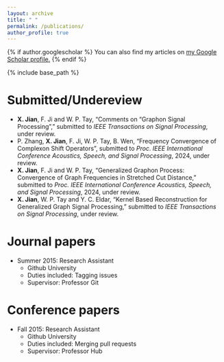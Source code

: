 ```yaml
---
layout: archive
title: " "
permalink: /publications/
author_profile: true
---
```


{% if author.googlescholar %}
  You can also find my articles on <u><a href="{{author.googlescholar}}">my Google Scholar profile</a>.</u>
{% endif %}

{% include base_path %}

Submitted/Undereview
======
* **X. Jian**, F. Ji and W. P. Tay, “Comments on “Graphon Signal Processing”,” submitted to _IEEE Transactions on Signal Processing_, under review.
* P. Zhang, **X. Jian**, F. Ji, W. P. Tay, B. Wen, “Frequency Convergence of Complexon Shift Operators”, submitted to _Proc. IEEE International Conference Acoustics, Speech, and Signal Processing_, 2024, under review.
* **X. Jian**, F. Ji and W. P. Tay, “Generalized Graphon Process: Convergence of Graph Frequencies in Stretched Cut Distance,” submitted to _Proc. IEEE International Conference Acoustics, Speech, and Signal Processing_, 2024, under review.
* **X. Jian**, W. P. Tay and Y. C. Eldar, “Kernel Based Reconstruction for Generalized Graph Signal Processing,” submitted to _IEEE Transactions on Signal Processing_, under review.

Journal papers
======
* Summer 2015: Research Assistant
  * Github University
  * Duties included: Tagging issues
  * Supervisor: Professor Git

Conference papers
======
* Fall 2015: Research Assistant
  * Github University
  * Duties included: Merging pull requests
  * Supervisor: Professor Hub
  
